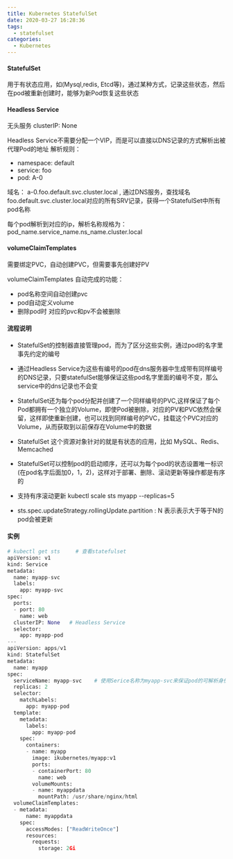 ```yaml
---
title: Kubernetes StatefulSet
date: 2020-03-27 16:28:36
tags:
  - statefulset
categories:
  - Kubernetes
---
```

#### StatefulSet
用于有状态应用，如(Mysql,redis, Etcd等)，通过某种方式，记录这些状态，然后在pod被重新创建时，能够为新Pod恢复这些状态

#### Headless Service
无头服务 clusterIP: None

Headless Service不需要分配一个VIP，而是可以直接以DNS记录的方式解析出被代理Pod的地址
解析规则：
- namespace: default
- service: foo
- pod: A-0

域名： a-0.foo.default.svc.cluster.local , 通过DNS服务，查找域名foo.default.svc.cluster.local对应的所有SRV记录，获得一个StatefulSet中所有pod名称

每个pod解析到对应的ip，解析名称规格为：
pod_name.service_name.ns_name.cluster.local

#### volumeClaimTemplates
需要绑定PVC，自动创建PVC，但需要事先创建好PV

volumeClaimTemplates 自动完成的功能：
- pod名称空间自动创建pvc
- pod自动定义volume
- 删除pod时 对应的pvc和pv不会被删除

#### 流程说明
- StatefulSet的控制器直接管理pod，而为了区分这些实例，通过pod的名字里事先约定的编号
- 通过Headless Service为这些有编号的pod在dns服务器中生成带有同样编号的DNS记录，只要statefulSet能够保证这些pod名字里面的编号不变，那么service中的dns记录也不会变
- StatefulSet还为每个pod分配并创建了一个同样编号的PVC,这样保证了每个Pod都拥有一个独立的Volume，即使Pod被删除，对应的PV和PVC依然会保留，这样即使重新创建，也可以找到同样编号的PVC，挂载这个PVC对应的Volume，从而获取到以前保存在Volume中的数据


- StatefulSet 这个资源对象针对的就是有状态的应用，比如 MySQL、Redis、Memcached 
- StatefulSet可以控制pod的启动顺序，还可以为每个pod的状态设置唯一标识(在pod名字后面加0，1，2)，这样对于部署、删除、滚动更新等操作都是有序的
- 支持有序滚动更新 kubectl scale sts myapp --replicas=5
- sts.spec.updateStrategy.rollingUpdate.partition : N 表示表示大于等于N的pod会被更新

#### 实例
```python
# kubectl get sts     # 查看statefulset
apiVersion: v1
kind: Service
metadata:
  name: myapp-svc
  labels:
    app: myapp-svc
spec:
  ports:
  - port: 80
    name: web
  clusterIP: None   # Headless Service
  selector:
    app: myapp-pod
---
apiVersion: apps/v1
kind: StatefulSet
metadata:
  name: myapp
spec:
  serviceName: myapp-svc    # 使用Serice名称为myapp-svc来保证pod的可解析身份
  replicas: 2
  selector:
    matchLabels:
      app: myapp-pod
  template:
    metadata:
      labels:
        app: myapp-pod
    spec:
      containers:
      - name: myapp
        image: ikubernetes/myapp:v1
        ports:
        - containerPort: 80
          name: web
        volumeMounts:
        - name: myappdata
          mountPath: /usr/share/nginx/html
  volumeClaimTemplates: 
  - metadata:
      name: myappdata
    spec:
      accessModes: ["ReadWriteOnce"]
      resources:
        requests:
          storage: 2Gi
```
